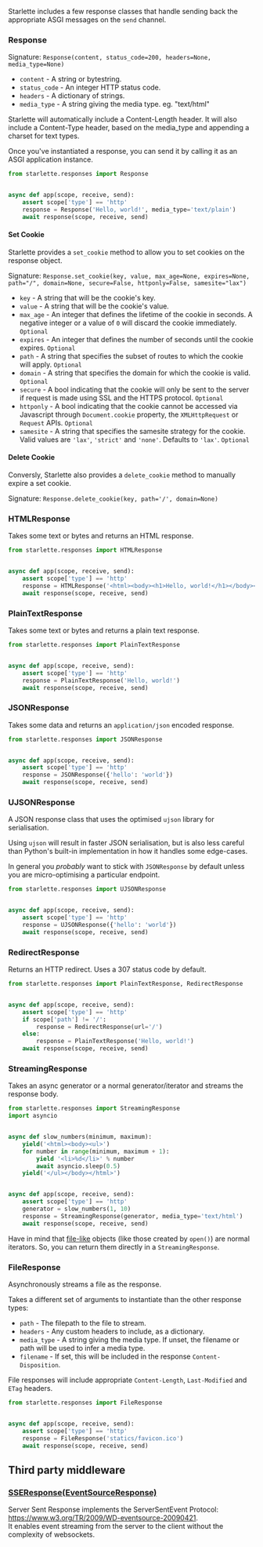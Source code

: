 
Starlette includes a few response classes that handle sending back the
appropriate ASGI messages on the `send` channel.

### Response

Signature: `Response(content, status_code=200, headers=None, media_type=None)`

* `content` - A string or bytestring.
* `status_code` - An integer HTTP status code.
* `headers` - A dictionary of strings.
* `media_type` - A string giving the media type. eg. "text/html"

Starlette will automatically include a Content-Length header. It will also
include a Content-Type header, based on the media_type and appending a charset
for text types.

Once you've instantiated a response, you can send it by calling it as an
ASGI application instance.

```python
from starlette.responses import Response


async def app(scope, receive, send):
    assert scope['type'] == 'http'
    response = Response('Hello, world!', media_type='text/plain')
    await response(scope, receive, send)
```
#### Set Cookie

Starlette provides a `set_cookie` method to allow you to set cookies on the response object.

Signature: `Response.set_cookie(key, value, max_age=None, expires=None, path="/", domain=None, secure=False, httponly=False, samesite="lax")`

* `key` - A string that will be the cookie's key.
* `value` - A string that will be the cookie's value.
* `max_age` - An integer that defines the lifetime of the cookie in seconds. A negative integer or a value of `0` will discard the cookie immediately. `Optional`
* `expires` - An integer that defines the number of seconds until the cookie expires. `Optional`
* `path` - A string that specifies the subset of routes to which the cookie will apply. `Optional`
* `domain` - A string that specifies the domain for which the cookie is valid. `Optional`
* `secure` - A bool indicating that the cookie will only be sent to the server if request is made using SSL and the HTTPS protocol. `Optional`
* `httponly` - A bool indicating that the cookie cannot be accessed via Javascript through `Document.cookie` property, the `XMLHttpRequest` or `Request` APIs. `Optional`
* `samesite` - A string that specifies the samesite strategy for the cookie. Valid values are `'lax'`, `'strict'` and `'none'`. Defaults to `'lax'`. `Optional`

#### Delete Cookie

Conversly, Starlette also provides a `delete_cookie` method to manually expire a set cookie.

Signature: `Response.delete_cookie(key, path='/', domain=None)`


### HTMLResponse

Takes some text or bytes and returns an HTML response.

```python
from starlette.responses import HTMLResponse


async def app(scope, receive, send):
    assert scope['type'] == 'http'
    response = HTMLResponse('<html><body><h1>Hello, world!</h1></body></html>')
    await response(scope, receive, send)
```

### PlainTextResponse

Takes some text or bytes and returns a plain text response.

```python
from starlette.responses import PlainTextResponse


async def app(scope, receive, send):
    assert scope['type'] == 'http'
    response = PlainTextResponse('Hello, world!')
    await response(scope, receive, send)
```

### JSONResponse

Takes some data and returns an `application/json` encoded response.

```python
from starlette.responses import JSONResponse


async def app(scope, receive, send):
    assert scope['type'] == 'http'
    response = JSONResponse({'hello': 'world'})
    await response(scope, receive, send)
```

### UJSONResponse

A JSON response class that uses the optimised `ujson` library for serialisation.

Using `ujson` will result in faster JSON serialisation, but is also less careful
than Python's built-in implementation in how it handles some edge-cases.

In general you *probably* want to stick with `JSONResponse` by default unless
you are micro-optimising a particular endpoint.

```python
from starlette.responses import UJSONResponse


async def app(scope, receive, send):
    assert scope['type'] == 'http'
    response = UJSONResponse({'hello': 'world'})
    await response(scope, receive, send)
```

### RedirectResponse

Returns an HTTP redirect. Uses a 307 status code by default.

```python
from starlette.responses import PlainTextResponse, RedirectResponse


async def app(scope, receive, send):
    assert scope['type'] == 'http'
    if scope['path'] != '/':
        response = RedirectResponse(url='/')
    else:
        response = PlainTextResponse('Hello, world!')
    await response(scope, receive, send)
```

### StreamingResponse

Takes an async generator or a normal generator/iterator and streams the response body.

```python
from starlette.responses import StreamingResponse
import asyncio


async def slow_numbers(minimum, maximum):
    yield('<html><body><ul>')
    for number in range(minimum, maximum + 1):
        yield '<li>%d</li>' % number
        await asyncio.sleep(0.5)
    yield('</ul></body></html>')


async def app(scope, receive, send):
    assert scope['type'] == 'http'
    generator = slow_numbers(1, 10)
    response = StreamingResponse(generator, media_type='text/html')
    await response(scope, receive, send)
```

Have in mind that <a href="https://docs.python.org/3/glossary.html#term-file-like-object" target="_blank">file-like</a> objects (like those created by `open()`) are normal iterators. So, you can return them directly in a `StreamingResponse`.

### FileResponse

Asynchronously streams a file as the response.

Takes a different set of arguments to instantiate than the other response types:

* `path` - The filepath to the file to stream.
* `headers` - Any custom headers to include, as a dictionary.
* `media_type` - A string giving the media type. If unset, the filename or path will be used to infer a media type.
* `filename` - If set, this will be included in the response `Content-Disposition`.

File responses will include appropriate `Content-Length`, `Last-Modified` and `ETag` headers.

```python
from starlette.responses import FileResponse


async def app(scope, receive, send):
    assert scope['type'] == 'http'
    response = FileResponse('statics/favicon.ico')
    await response(scope, receive, send)
```

## Third party middleware

### [SSEResponse(EventSourceResponse)](https://github.com/sysid/sse-starlette)

Server Sent Response implements the ServerSentEvent Protocol: https://www.w3.org/TR/2009/WD-eventsource-20090421.  
It enables event streaming from the server to the client without the complexity of websockets.
